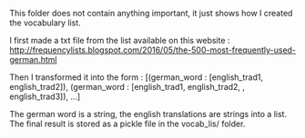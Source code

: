 This folder does not contain anything important, it just shows how I created the vocabulary list.

I first made a txt file from the list available on this website : http://frequencylists.blogspot.com/2016/05/the-500-most-frequently-used-german.html

Then I transformed it into the form :
[(german_word : [english_trad1, english_trad2]), (german_word : [english_trad1, english_trad2, , english_trad3]), ...]

The german word is a string, the english translations are strings into a list. The final result is stored as a pickle file in the vocab_lis/ folder.
